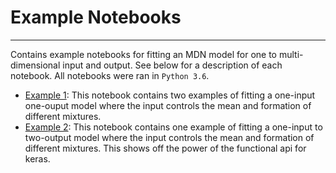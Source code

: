 # Example Notebooks
----

Contains example notebooks for fitting an MDN model for one to multi-dimensional
input and output. See below for a description of each notebook. All notebooks
were ran in `Python 3.6`.

* [Example 1](one_input_to_one_output_example.ipynb): This notebook contains two
examples of fitting a one-input one-ouput model where the input controls the mean
and formation of different mixtures.
* [Example 2](one_input_to_two_output_example.ipynb): This notebook contains one
example of fitting a one-input to two-output model where the input controls the mean
and formation of different mixtures. This shows off the power of the functional
api for keras.
